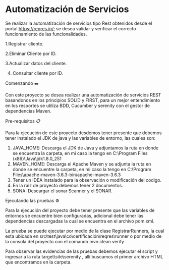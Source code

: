 # Automatización de Servicios

Se realizar la automatización de servicios tipo Rest obtenidos desde el portal https://reqres.in/; se desea validar y verificar el correcto funcionamiento de las funcionalidades.
 
 1.Registrar cliente.
 
 2.Eliminar Cliente por ID.
 
 3.Actualizar datos del cliente.
 
 4. Consultar cliente por ID.

Comenzando ✒️

Con este proyecto se desea  realizar una automatización de servicios REST basandonos  en los principios SOLID y FIRST, para un mejor entendimiento en los resportes se utiliza BDD, Cucumber y serenity con  el gestor de dependencias Maven.

Pre-requisitos 📋

Para la ejecución de este proyecto desdemos tener presente que debemos tener instalado el JDK de java y las variables de entorno, las cuales son:

 1. JAVA_HOME: Descarga el JDK de Java y adjuntamos la ruta en donde se encuentra la carpeta, en mi caso la tengo en C:\Program Files (x86)\Java\jdk1.8.0_251
 2. MAVEN_HOME: Descarga el Apache Maven y se adjunta la ruta en donde se encuentre la carpeta, en mi caso la tengo en C:\Program Files\apache-maven-3.6.3-bin\apache-maven-3.6.3
 3. Tener un IDEA instalado para la observación o modificación del codigo.
 4. En la raiz de proyecto debemos tener 2 documentos.
 5. SONA: Descargar el sonar Scanner y el SONAR.

Ejecutando las pruebas ⚙️

Para la ejecución del proyecto debe tener presente que las variables de entornos se encuentre bien configuradas, adicional debe tener las dependencias descargadas la cual se encuentra en el archivo  pom.xml.

La prueba se puede ejecutar por medio de la clase RegistrarRunners, la cual esta ubicada en src\test\java\co\certificación\reqres\runner o por medio de la consola del proyecto con el comando mvn clean verify

Para observar las evidencias de las pruebas debemos ejecutar el script y ingresar a la ruta target\site\serenity , allí buscamos el primer archivo HTML que encontramos en la carpeta.


